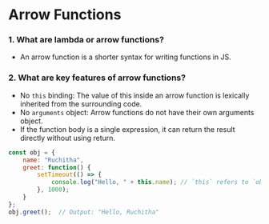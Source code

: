 # Arrow Functions

### 1. What are lambda or arrow functions?
- An arrow function is a shorter syntax for writing functions in JS.

### 2. What are key features of arrow functions?
- No `this` binding: The value of this inside an arrow function is lexically inherited from the surrounding code.
- No `arguments` object: Arrow functions do not have their own arguments object.
- If the function body is a single expression, it can return the result directly without using return.

```jsx
const obj = {
    name: "Ruchitha",
    greet: function() {
        setTimeout(() => {
            console.log("Hello, " + this.name); // `this` refers to `obj`
        }, 1000);
    }
};
obj.greet();  // Output: "Hello, Ruchitha"
```